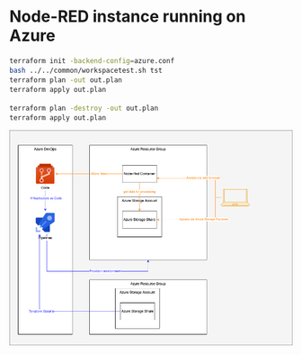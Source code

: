 # Node-RED instance running on Azure

```bash
terraform init -backend-config=azure.conf
bash ../../common/workspacetest.sh tst
terraform plan -out out.plan
terraform apply out.plan

terraform plan -destroy -out out.plan
terraform apply out.plan
```

![Overview Node-RED in Azure Container Instances](overview-nodered-aci.png "The big picture: Node-RED in Azure Container Instances")
